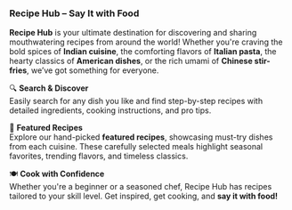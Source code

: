 ### **Recipe Hub – Say It with Food**  

**Recipe Hub** is your ultimate destination for discovering and sharing mouthwatering recipes from around the world! Whether you're craving the bold spices of **Indian cuisine**, the comforting flavors of **Italian pasta**, the hearty classics of **American dishes**, or the rich umami of **Chinese stir-fries**, we’ve got something for everyone.  

🔍 **Search & Discover**  
Easily search for any dish you like and find step-by-step recipes with detailed ingredients, cooking instructions, and pro tips.  

🌟 **Featured Recipes**  
Explore our hand-picked **featured recipes**, showcasing must-try dishes from each cuisine. These carefully selected meals highlight seasonal favorites, trending flavors, and timeless classics.  

🍽️ **Cook with Confidence**  
Whether you're a beginner or a seasoned chef, Recipe Hub has recipes tailored to your skill level. Get inspired, get cooking, and **say it with food!**
